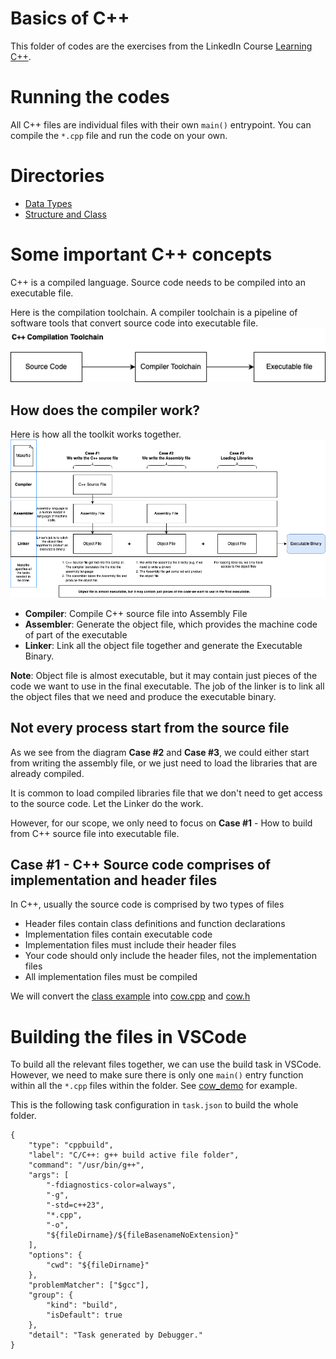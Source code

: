 # Basics of C++

This folder of codes are the exercises from the LinkedIn Course [Learning C++](https://www.linkedin.com/learning/learning-c-plus-plus-22993675/constants?autoSkip=true&resume=false&u=2057564).

# Running the codes

All C++ files are individual files with their own `main()` entrypoint. You can compile the `*.cpp` file and run the code on your own.

# Directories
- [Data Types](./1.%20Data%20Types/)
- [Structure and Class](./2.%20Structure%20and%20Classes/)

# Some important C++ concepts

C++ is a compiled language. Source code needs to be compiled into an executable file.

Here is the compilation toolchain. A compiler toolchain is a pipeline of software tools that convert source code into executable file.
![C++ Toolchain](./images/C++%20Toolchain.png)

## How does the compiler work?

Here is how all the toolkit works together.
![C++ How does a compiler work](./images/C++-How%20does%20a%20compiler%20work.png)
-   **Compiler**: Compile C++ source file into Assembly File
-   **Assembler**: Generate the object file, which provides the machine code of part of the executable
-   **Linker**: Link all the object file together and generate the Executable Binary.

**Note**: Object file is almost executable, but it may contain just pieces of the code we want to use in the final executable. The job of the linker is to link all the object files that we need and produce the executable binary.

## Not every process start from the source file

As we see from the diagram **Case #2** and **Case #3**, we could either start from writing the assembly file, or we just need to load the libraries that are already compiled.

It is common to load compiled libraries file that we don't need to get access to the source code. Let the Linker do the work.

However, for our scope, we only need to focus on **Case #1** - How to build from C++ source file into executable file.

## Case #1 - C++ Source code comprises of implementation and header files

In C++, usually the source code is comprised by two types of files

-   Header files contain class definitions and function declarations
-   Implementation files contain executable code
-   Implementation files must include their header files
-   Your code should only include the header files, not the implementation files
-   All implementation files must be compiled

We will convert the [class example](./2.%20Structure%20and%20Classes/class.cpp) into [cow.cpp]() and [cow.h]()

# Building the files in VSCode
To build all the relevant files together, we can use the build task in VSCode. However, we need to make sure there is only one `main()` entry function within all the `*.cpp` files within the folder. See [cow_demo](./2.%20Structure%20and%20Classes/cow_demo/) for example. 

This is the following task configuration in `task.json` to build the whole folder. 

```{json}
{
    "type": "cppbuild",
    "label": "C/C++: g++ build active file folder",
    "command": "/usr/bin/g++",
    "args": [
        "-fdiagnostics-color=always",
        "-g",
        "-std=c++23",
        "*.cpp",
        "-o",
        "${fileDirname}/${fileBasenameNoExtension}"
    ],
    "options": {
        "cwd": "${fileDirname}"
    },
    "problemMatcher": ["$gcc"],
    "group": {
        "kind": "build",
        "isDefault": true
    },
    "detail": "Task generated by Debugger."
}
```
